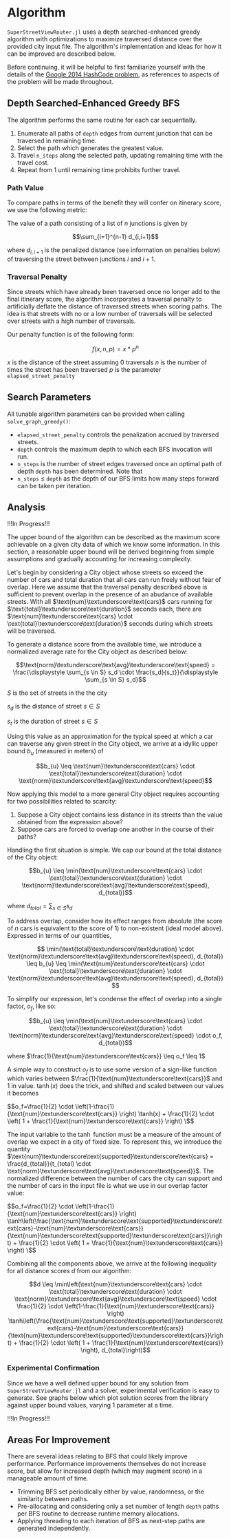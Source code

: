 # Algorithm

`SuperStreetViewRouter.jl` uses a depth searched-enhanced greedy algorithm with optimizations to maximize traversed distance over the provided city input file. The algorithm's implementation and ideas for how it can be improved are described below.

Before continuing, it will be helpful to first familiarize yourself with the details of the [Google 2014 HashCode problem](https://storage.googleapis.com/coding-competitions.appspot.com/HC/2014/hashcode2014_final_task.pdf), as references to aspects of the problem will be made throughout.

## Depth Searched-Enhanced Greedy BFS

The algorithm performs the same routine for each car sequentially.

1. Enumerate all paths of `depth` edges from current junction that can be traversed in remaining time.
2. Select the path which generates the greatest value.
3. Travel `n_steps` along the selected path, updating remaining time with the travel cost.
4. Repeat from 1 until remaining time prohibits further travel.

### Path Value

To compare paths in terms of the benefit they will confer on itinerary score, we use the following metric:

The value of a path consisting of a list of $n$ junctions is given by

$$\sum_{i=1}^{n-1} d_{i,i+1}$$

where $d_{i, i+1}$ is the penalized distance (see information on penalties below) of traversing the street between junctions $i$
and $i+1$.

### Traversal Penalty

Since streets which have already been traversed once no longer add to the final itinerary score, the algorithm incorporates 
a traversal penalty to artificially deflate the distance of traversed streets when scoring paths. The idea is that streets 
with no or a low number of traversals will be selected over streets with a high number of traversals.

Our penalty function is of the following form:

$$f(x, n, p) = x * p^n$$

$x$ is the distance of the street assuming $0$ traversals
$n$ is the number of times the street has been traversed
$p$ is the parameter `elapsed_street_penalty`

## Search Parameters

All tunable algorithm parameters can be provided when calling `solve_graph_greedy()`:

  * `elapsed_street_penalty` controls the penalization accrued by traversed streets.
  * `depth` controls the maximum depth to which each BFS invocation will run.
  * `n_steps` is the number of street edges traversed once an optimal path of depth `depth` has been determined. Note that 
  * `n_steps` $\leq$ `depth` as the depth of our BFS limits how many steps forward can be taken per iteration.

## Analysis

!!!In Progress!!!

The upper bound of the algorithm can be described as the maximum score achievable on a given city data of which we know some 
information. In this section, a reasonable upper bound will be derived beginning from simple assumptions and gradually accounting
for increasing complexity.

Let's begin by considering a City object whose streets so exceed the number of cars and total duration that all cars can run freely 
without fear of overlap. Here we assume that the traversal penalty described above is sufficient to prevent overlap in the presence 
of an abudance of available streets. With all $\text{num}\textunderscore\text{cars}$ cars running for $\text{total}\textunderscore\text{duration}$ 
seconds each, there are $\text{num}\textunderscore\text{cars} \cdot \text{total}\textunderscore\text{duration}$ seconds during which 
streets will be traversed.

To generate a distance score from the available time, we introduce a normalized average rate for the City object as described below:

$$\text{norm}\textunderscore\text{avg}\textunderscore\text{speed} = \frac{\displaystyle \sum_{s \in S} s_d \cdot \frac{s_d}{s_t}}{\displaystyle \sum_{s \in S} s_d}$$

$S$ is the set of streets in the the city

$s_d$ is the distance of street $s \in S$

$s_t$ is the duration of street $s \in S$

Using this value as an approximation for the typical speed at which a car can traverse any given street in the City object, we arrive 
at a idyllic upper bound $b_{u}$ (measured in meters) of

$$b_{u} \leq \text{num}\textunderscore\text{cars} \cdot \text{total}\textunderscore\text{duration} \cdot \text{norm}\textunderscore\text{avg}\textunderscore\text{speed}$$

Now applying this model to a more general City object requires accounting for two possibilities related to scarcity:

1. Suppose a City object contains less distance in its streets than the value obtained from the expression above?
2. Suppose cars are forced to overlap one another in the course of their paths?

Handling the first situation is simple. We cap our bound at the total distance of the City object:

$$b_{u} \leq \min(\text{num}\textunderscore\text{cars} \cdot \text{total}\textunderscore\text{duration} \cdot \text{norm}\textunderscore\text{avg}\textunderscore\text{speed}, d_{total})$$

where $d_{total}=\sum_{s \in S} s_d$

To address overlap, consider how its effect ranges from absolute (the score of $n$ cars is equivalent to the score of 
$1$) to non-existent (ideal model above). Expressed in terms of our quantities,

$$ \min(\text{total}\textunderscore\text{duration} \cdot \text{norm}\textunderscore\text{avg}\textunderscore\text{speed}, 
d_{total}) \leq b_{u} \leq \min(\text{num}\textunderscore\text{cars} \cdot \text{total}\textunderscore\text{duration} \cdot \text{norm}\textunderscore\text{avg}\textunderscore\text{speed}, d_{total}) $$

To simplify our expression, let's condense the effect of overlap into a single factor, $o_f$, like so:

$$b_{u} \leq \min(\text{num}\textunderscore\text{cars} \cdot \text{total}\textunderscore\text{duration} \cdot \text{norm}\textunderscore\text{avg}\textunderscore\text{speed} \cdot o_f, d_{total})$$

where $\frac{1}{\text{num}\textunderscore\text{cars}} \leq o_f \leq 1$

A simple way to construct $o_f$ is to use some version of a sign-like function which varies between $\frac{1}{\text{num}\textunderscore\text{cars}}$ and $1$ in value. $\tanh(x)$ does the trick, and shifted and scaled between our values it becomes

$$o_f=\frac{1}{2} \cdot \left(1-\frac{1}{\text{num}\textunderscore\text{cars}} \right) \tanh(x) + \frac{1}{2} \cdot \left( 1 + \frac{1}{\text{num}\textunderscore\text{cars}} \right) \$$

The input variable to the $\tanh$ function must be a measure of the amount of overlap we expect in a city of fixed size. To represent this, we introduce the quantity $\text{num}\textunderscore\text{supported}\textunderscore\text{cars} = \frac{d_{total}}{t_{total} \cdot \text{norm}\textunderscore\text{avg}\textunderscore\text{speed}}$. The normalized difference between the number of cars the
city can support and the number of cars in the input file is what we use in our overlap factor value:

$$o_f=\frac{1}{2} \cdot \left(1-\frac{1}{\text{num}\textunderscore\text{cars}} \right) \tanh\left(\frac{\text{num}\textunderscore\text{supported}\textunderscore\text{cars}-\text{num}\textunderscore\text{cars}}{\text{num}\textunderscore\text{supported}\textunderscore\text{cars}}\right) + \frac{1}{2} \cdot \left( 1 + \frac{1}{\text{num}\textunderscore\text{cars}} \right) \$$

Combining all the components above, we arrive at the following inequality for all distance scores $d$ from our algorithm:

$$d \leq \min\left(\text{num}\textunderscore\text{cars} \cdot \text{total}\textunderscore\text{duration} \cdot \text{norm}\textunderscore\text{avg}\textunderscore\text{speed} \cdot \frac{1}{2} \cdot \left(1-\frac{1}{\text{num}\textunderscore\text{cars}} \right) \tanh\left(\frac{\text{num}\textunderscore\text{supported}\textunderscore\text{cars}-\text{num}\textunderscore\text{cars}}{\text{num}\textunderscore\text{supported}\textunderscore\text{cars}}\right) + \frac{1}{2} \cdot \left( 1 + \frac{1}{\text{num}\textunderscore\text{cars}} \right), d_{total}\right)$$

### Experimental Confirmation

Since we have a well defined upper bound for any solution from `SuperStreetViewRouter.jl` and a solver, experimental verification is easy to generate. See graphs below which plot solution scores from the library against upper bound values, varying $1$ parameter at a time.

!!!In Progress!!!

## Areas For Improvement

There are several ideas relating to BFS that could likely improve performance. Performance improvements themselves do not 
increase score, but allow for increased depth (which may augment score) in a manageable amount of time.
* Trimming BFS set periodically either by value, randomness, or the similarity between paths.
* Pre-allocating and considering only a set number of length `depth` paths per BFS routine to decrease runtime memory allocations.
* Applying threading to each iteration of BFS as next-step paths are generated independently.



